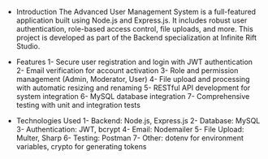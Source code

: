 - Introduction
The Advanced User Management System is a full-featured application built using Node.js and Express.js.
It includes robust user authentication, role-based access control, file uploads, and more.
This project is developed as part of the Backend specialization at Infinite Rift Studio.

- Features
   1- Secure user registration and login with JWT authentication
   2- Email verification for account activation
   3- Role and permission management (Admin, Moderator, User)
   4- File upload and processing with automatic resizing and renaming
   5- RESTful API development for system integration
   6- MySQL database integration
   7- Comprehensive testing with unit and integration tests

- Technologies Used
   1- Backend: Node.js, Express.js
   2- Database: MySQL
   3- Authentication: JWT, bcrypt
   4- Email: Nodemailer
   5- File Upload: Multer, Sharp
   6- Testing: Postman
   7- Other: dotenv for environment variables, crypto for generating tokens

